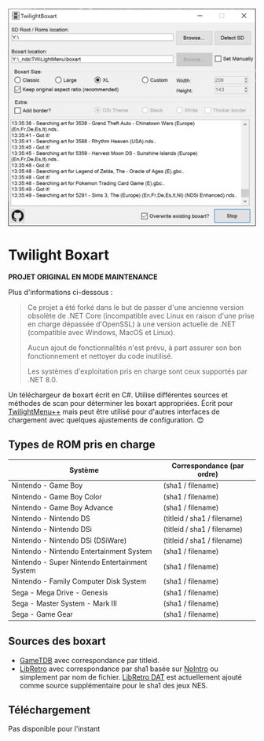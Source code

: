 ﻿﻿![Screenshot](https://github.com/KirovAir/TwilightBoxart/raw/master/img/screenshot.png)

# Twilight Boxart

**PROJET ORIGINAL EN MODE MAINTENANCE**

Plus d'informations ci-dessous :

> Ce projet a été forké dans le but de passer d'une ancienne version obsolète de .NET Core (incompatible avec Linux en raison d'une prise en charge dépassée d'OpenSSL) à une version actuelle de .NET (compatible avec Windows, MacOS et Linux).
>
> Aucun ajout de fonctionnalités n'est prévu, à part assurer son bon fonctionnement et nettoyer du code inutilisé.
>
> Les systèmes d'exploitation pris en charge sont ceux supportés par .NET 8.0.

Un téléchargeur de boxart écrit en C#. Utilise différentes sources et méthodes de scan pour déterminer les boxart appropriées.
Écrit pour [TwilightMenu++](https://github.com/DS-Homebrew/TWiLightMenu) mais peut être utilisé pour d'autres interfaces de chargement avec quelques ajustements de configuration. 😊

## Types de ROM pris en charge
Système | Correspondance (par ordre)
 --- | ---
 Nintendo - Game Boy | (sha1 / filename)
 Nintendo - Game Boy Color | (sha1 / filename)
 Nintendo - Game Boy Advance | (sha1 / filename)
 Nintendo - Nintendo DS | (titleid / sha1 / filename)
 Nintendo - Nintendo DSi | (titleid / sha1 / filename)
 Nintendo - Nintendo DSi (DSiWare) | (titleid / sha1 / filename)
 Nintendo - Nintendo Entertainment System | (sha1 / filename)
 Nintendo - Super Nintendo Entertainment System | (sha1 / filename)
 Nintendo - Family Computer Disk System | (sha1 / filename)
 Sega - Mega Drive - Genesis | (sha1 / filename)
 Sega - Master System - Mark III | (sha1 / filename)
 Sega - Game Gear | (sha1 / filename)

## Sources des boxart
* [GameTDB](https://gametdb.com) avec correspondance par titleid.
* [LibRetro](https://github.com/libretro/libretro-thumbnails) avec correspondance par sha1 basée sur [NoIntro](https://datomatic.no-intro.org)  ou simplement par nom de fichier. [LibRetro DAT](https://github.com/libretro/libretro-database/tree/master/dat) est actuellement ajouté comme source supplémentaire pour le sha1 des jeux NES.

## Téléchargement
Pas disponible pour l'instant
